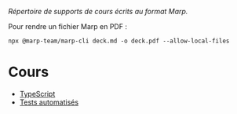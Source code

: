 _Répertoire de supports de cours écrits au format Marp._

Pour rendre un fichier Marp en PDF :
```
npx @marp-team/marp-cli deck.md -o deck.pdf --allow-local-files
```

# Cours

- [TypeScript]()
- [Tests automatisés]()
